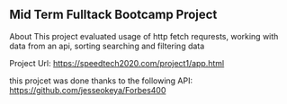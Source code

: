 ## Mid Term Fulltack Bootcamp Project

About
This project evaluated usage of http fetch requrests, working with data from an api, sorting searching and filtering data <br/>

Project Url: https://speedtech2020.com/project1/app.html

this projcet was done thanks to the following API: <br/>
https://github.com/jesseokeya/Forbes400
